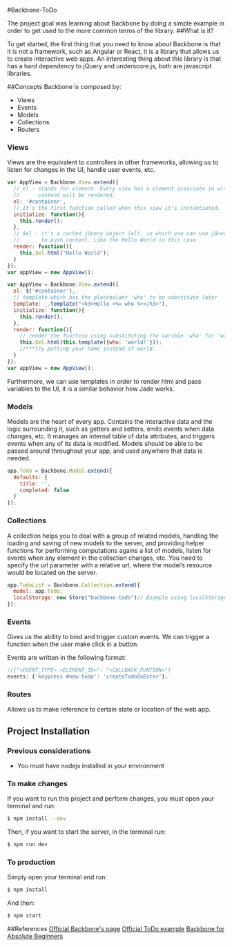 #Backbone-ToDo

The project goal was learning about Backbone by doing a simple example in order to get used to the more common terms of the library.
##What is it?

To get started, the first thing that you need to know about Backbone is that it is not a framework, such as Angular or React, it is a library that allows us to create interactive web apps. An interesting thing about this library is that has a hard dependency to jQuery and underscore.js, both are javascript libraries.

##Concepts
Backbone is composed by:
* Views
* Events
* Models
* Collections
* Routers

### Views
Views are the equivalent to controllers in other frameworks, allowing us to listen for changes in the UI, handle user events, etc.
``` js
var AppView = Backbone.View.extend({
  // el - stands for element. Every view has a element associate in with HTML
  //      content will be rendered.
  el: '#container',
  // It's the first function called when this view it's instantiated.
  initialize: function(){
    this.render();
  },
  // $el - it's a cached jQuery object (el), in which you can use jQuery functions
  //       to push content. Like the Hello World in this case.
  render: function(){
    this.$el.html("Hello World");
  }
});
var appView = new AppView();
```

```js
var AppView = Backbone.View.extend({
  el: $('#container'),
  // template which has the placeholder 'who' to be substitute later
  template: _.template("<h3>Hello <%= who %></h3>"),
  initialize: function(){
    this.render();
  },
  render: function(){
    // render the function using substituting the varible 'who' for 'world!'.
    this.$el.html(this.template({who: 'world!'}));
    //***Try putting your name instead of world.
  }
});
var appView = new AppView();
```

Furthermore, we can use templates in order to render html and pass variables to the UI, it is a similar behavior how Jade works.
### Models
Models are the heart of every app. Contains the interactive data and the logic surrounding it, such as getters and setters, emits events when data changes, etc.
It manages an internal table of data attributes, and triggers events when any of its data is modified. Models should be able to be passed around throughout your app, and used anywhere that data is needed.
```js
app.Todo = Backbone.Model.extend({
  defaults: {
    title: '',
    completed: false
  }
});
```

### Collections
A collection helps you to deal with a group of related models, handling the loading and saving of new models to the server, and providing helper functions for performing computations agains a list of models, listen for events when any element in the collection changes, etc.
You need to specify the url parameter with a relative url, where the model’s resource would be located on the server.

```js
app.TodoList = Backbone.Collection.extend({
  model: app.Todo,
  localStorage: new Store("backbone-todo")// Example using localStorage, but in other scenario, it should have a sever's url.
});
```

### Events
Gives us the ability to bind and trigger custom events. We can trigger a function when the user make click in a button.

Events are written in the following format:
```js
//{"<EVENT_TYPE> <ELEMENT_ID>": "<CALLBACK_FUNTION>"}
events: {'keypress #new-todo': 'createTodoOnEnter'};
```
### Routes
Allows us to make reference to certain state or location of the web app.

## Project Installation
### Previous considerations
* You must have nodejs installed in your environment

### To make changes
If you want to run this project and perform changes, you must open your terminal and run:
```sh
$ npm install --dev
```

Then, if you want to start the server, in the terminal run:
```sh
$ npm run dev
```

### To production
Simply open your terminal and run:
```sh
$ npm install
```

And then:
```sh
$ npm start
```

##References
[Official Backbone's page](http://backbonejs.org/)
[Official ToDo example](http://backbonejs.org/docs/todos.html)
[Backbone for Absolute Beginners](http://adrianmejia.com/blog/2012/09/11/backbone-dot-js-for-absolute-beginners-getting-started/)
